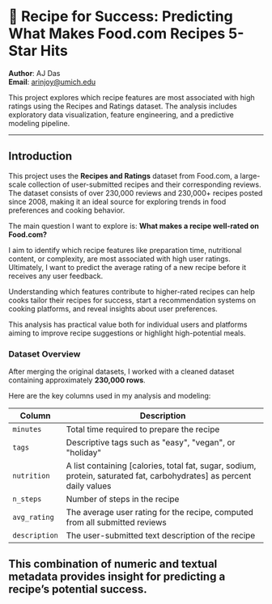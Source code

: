 # 🧠 Recipe for Success: Predicting What Makes Food.com Recipes 5-Star Hits

**Author**: AJ Das  
**Email**: arinjoy@umich.edu  

This project explores which recipe features are most associated with high ratings using the Recipes and Ratings dataset. The analysis includes exploratory data visualization, feature engineering, and a predictive modeling pipeline.

---

## Introduction

This project uses the **Recipes and Ratings** dataset from Food.com, a large-scale collection of user-submitted recipes and their corresponding reviews. The dataset consists of over 230,000 reviews and 230,000+ recipes posted since 2008, making it an ideal source for exploring trends in food preferences and cooking behavior.

The main question I want to explore is: **What makes a recipe well-rated on Food.com?**  

I aim to identify which recipe features like preparation time, nutritional content, or complexity, are most associated with high user ratings. Ultimately, I want to predict the average rating of a new recipe before it receives any user feedback.

Understanding which features contribute to higher-rated recipes can help cooks tailor their recipes for success, start a recommendation systems on cooking platforms, and reveal insights about user preferences. 

This analysis has practical value both for individual users and platforms aiming to improve recipe suggestions or highlight high-potential meals.

### Dataset Overview  

After merging the original datasets, I worked with a cleaned dataset containing approximately **230,000 rows**.

Here are the key columns used in my analysis and modeling:

| Column           | Description                                                                 |
|------------------|-----------------------------------------------------------------------------|
| `minutes`        | Total time required to prepare the recipe                                   |
| `tags`           | Descriptive tags such as "easy", "vegan", or "holiday"                      |
| `nutrition`      | A list containing [calories, total fat, sugar, sodium, protein, saturated fat, carbohydrates] as percent daily values |
| `n_steps`        | Number of steps in the recipe                                                |
| `avg_rating`     | The average user rating for the recipe, computed from all submitted reviews |
| `description`    | The user-submitted text description of the recipe                           |

This combination of numeric and textual metadata provides insight for predicting a recipe’s potential success.
---